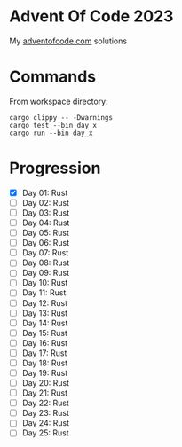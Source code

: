 # Advent Of Code 2023

My [adventofcode.com](https://adventofcode.com/2023) solutions

# Commands
From workspace directory:
```shell
cargo clippy -- -Dwarnings
cargo test --bin day_x
cargo run --bin day_x
```

# Progression
- [x] Day 01: Rust
- [ ] Day 02: Rust
- [ ] Day 03: Rust
- [ ] Day 04: Rust
- [ ] Day 05: Rust
- [ ] Day 06: Rust
- [ ] Day 07: Rust
- [ ] Day 08: Rust
- [ ] Day 09: Rust
- [ ] Day 10: Rust
- [ ] Day 11: Rust
- [ ] Day 12: Rust
- [ ] Day 13: Rust
- [ ] Day 14: Rust
- [ ] Day 15: Rust
- [ ] Day 16: Rust
- [ ] Day 17: Rust
- [ ] Day 18: Rust
- [ ] Day 19: Rust
- [ ] Day 20: Rust
- [ ] Day 21: Rust
- [ ] Day 22: Rust
- [ ] Day 23: Rust
- [ ] Day 24: Rust
- [ ] Day 25: Rust
